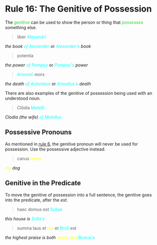 # Rule 16: The Genitive of Possession

The <span style="color: limegreen">_genitive_</span> can be used to show the person or thing that <span style="color: limegreen">_possesses_</span> something else.

> liber <span style="color: cyan">Alexandrī</span>

_the book <span style="color: cyan">of Alexander</span>_ or _<span style="color: cyan">Alexander's</span> book_

> potentia <span style="color: cyan"></span>

_the power <span style="color: cyan">of Pompey</span>_ or _<span style="color: cyan">Pompey's</span> power_

> <span style="color: cyan">Ariovistī</span> mors

_the death <span style="color: cyan">of Ariovistus</span>_ or _<span style="color: cyan">Ariovitus's</span> death_

There are also examples of the genitive of possession being used with an understood noun.

> Clōdia <span style="color: cyan">Metellī</span>

_Clodia (the wife) <span style="color: cyan">of Metellus</span>_

## Possessive Pronouns

As mentioned in [rule 6](rules/rule6.md), the genitive pronoun will never be used for possession.  Use the possessive adjective instead.

> canus <span style="color: yellow">meus</span>

_<span style="color: yellow">my</span> dog_

## Genitive in the Predicate

To move the genitive of possession into a full sentence, the genitive goes into the predicate, after the _est_.

> haec domus est <span style="color: cyan">Sullae</span>

_this house is <span style="color: cyan">Sulla's</span>_

> summa laus et <span style="color: yellow">tua</span> et <span style="color: cyan">Brūtī</span> est

_the highest praise is both <span style="color: yellow">yours<span> and <span style="color: cyan">Brutus's</span>_